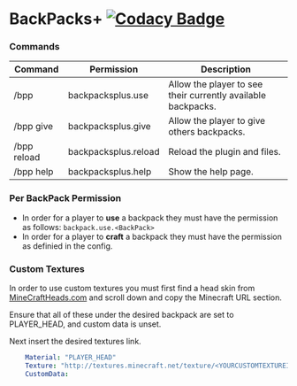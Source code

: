 # BackPacks+ [![Codacy Badge](https://app.codacy.com/project/badge/Grade/c5cc669592e64634a1e070ac2ba6a200)](https://www.codacy.com/manual/CoachLuck/BackPacksPlus?utm_source=github.com&amp;utm_medium=referral&amp;utm_content=CoachLuck/BackPacksPlus&amp;utm_campaign=Badge_Grade)

### Commands
| Command | Permission | Description |
|---|---|---|
|/bpp|backpacksplus.use|Allow the player to see their currently available backpacks.|
|/bpp give <BackPack> <Player> <Amount>|backpacksplus.give|Allow the player to give others backpacks.|
|/bpp reload|backpacksplus.reload|Reload the plugin and files.|
|/bpp help|backpacksplus.help|Show the help page.|

### Per BackPack Permission
- In order for a player to **use** a backpack they must have the permission as follows: `backpack.use.<BackPack>`
- In order for a player to **craft** a backpack they must have the permission as definied in the config.

### Custom Textures
In order to use custom textures you must first find a head skin from [MineCraftHeads.com](https://minecraft-heads.com/custom-heads/search?searchword=backpack) and scroll down and copy the Minecraft URL section.

Ensure that all of these under the desired backpack are set to PLAYER_HEAD, and custom data is unset.

Next insert the desired textures link.
```Yaml
    Material: "PLAYER_HEAD"
    Texture: "http://textures.minecraft.net/texture/<YOURCUSTOMTEXTUREID>"
    CustomData:
```
